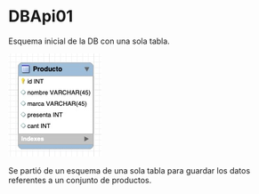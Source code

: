 # DBApi01
Esquema inicial de la DB con una sola tabla.

![Alt text](imgs/DB-inicial.jpg?raw=true "Esquema de una sola tabla")

Se partió de un esquema de una sola tabla para guardar los datos referentes a un conjunto de productos.
